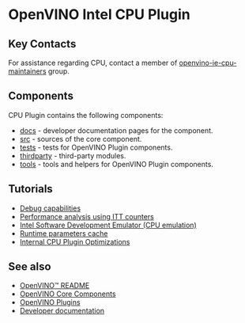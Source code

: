 # OpenVINO Intel CPU Plugin

## Key Contacts

For assistance regarding CPU, contact a member of [openvino-ie-cpu-maintainers](https://github.com/orgs/openvinotoolkit/teams/openvino-ie-cpu-maintainers) group.

## Components

CPU Plugin contains the following components:

* [docs](./docs/) - developer documentation pages for the component.
* [src](./src/) - sources of the core component.
* [tests](./tests/) - tests for OpenVINO Plugin components.
* [thirdparty](./thirdparty/) - third-party modules.
* [tools](./tools/) - tools and helpers for OpenVINO Plugin components.

## Tutorials

* [Debug capabilities](./docs/debug_capabilities.md)
* [Performance analysis using ITT counters](./docs/performance_analysis_ITT_counters.md)
* [Intel Software Development Emulator (CPU emulation)](./docs/cpu_emulation.md)
* [Runtime parameters cache](./docs/runtime_parameters_cache.md)
* [Internal CPU Plugin Optimizations](./docs/internal_cpu_plugin_optimization.md)

## See also

 * [OpenVINO™ README](../../../README.md)
 * [OpenVINO Core Components](../../README.md)
 * [OpenVINO Plugins](../README.md)
 * [Developer documentation](../../../docs/dev/index.md)
